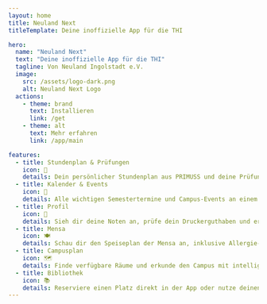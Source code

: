 ```yaml
---
layout: home
title: Neuland Next
titleTemplate: Deine inoffizielle App für die THI

hero:
  name: "Neuland Next"
  text: "Deine inoffizielle App für die THI"
  tagline: Von Neuland Ingolstadt e.V.
  image:
    src: /assets/logo-dark.png
    alt: Neuland Next Logo
  actions:
    - theme: brand
      text: Installieren
      link: /get
    - theme: alt
      text: Mehr erfahren
      link: /app/main

features:
  - title: Stundenplan & Prüfungen
    icon: 📆
    details: Dein persönlicher Stundenplan aus PRIMUSS und deine Prüfungen auf einen Blick.
  - title: Kalender & Events
    icon: 🎉
    details: Alle wichtigen Semestertermine und Campus-Events an einem Ort. Verpasse nie wieder eine Frist oder ein Event.
  - title: Profil
    icon: 👤
    details: Sieh dir deine Noten an, prüfe dein Druckerguthaben und erfahre vieles mehr über dein Studium.
  - title: Mensa
    icon: 🍽
    details: Schau dir den Speiseplan der Mensa an, inklusive Allergie- und Nährwertinformationen inklusive persönlicher Vorlieben.
  - title: Campusplan
    icon: 🗺
    details: Finde verfügbare Räume und erkunde den Campus mit intelligenten Vorschlägen und integrierter Suche.
  - title: Bibliothek
    icon: 📚
    details: Reserviere einen Platz direkt in der App oder nutze deinen Bibliotheksausweis, um Bücher an den Terminals auszuleihen.
---
```

